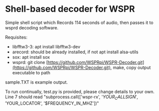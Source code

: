 # Shell-based decoder for WSPR
Simple shell script which Records 114 seconds of audio, then passes it to wsprd decoding software.

Requisites:
* libfftw3-3: apt install libfftw3-dev
* arecord: should be already installed, if not apt install alsa-utils
* sox: apt install sox
* wsprd: git clone [https://github.com/WSPRpi/WSPR-Decoder.git](https://github.com/WSPRpi/WSPR-Decoder.git), make, copy output executable to path

sample.TXT is example output.

To run continually, test.py is provided, please change details to your own.
Line 7 should read "subprocess.call(['wspr-rx', '$YOUR_CALLSIGN', '$YOUR_LOCATOR', '$FREQUENCY_IN_MHZ'])"